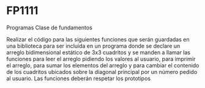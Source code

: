 # FP1111
Programas Clase de fundamentos

Realizar el código para las siguientes funciones que serán guardadas en una biblioteca para ser incluida
en un programa donde se declare un arreglo bidimensional estático de 3x3 cuadritos y se manden a
llamar las funciones para leer el arreglo pidiendo los valores al usuario, para imprimir el arreglo, para
sumar los elementos del arreglo y para cambiar el contenido de los cuadritos ubicados sobre la diagonal
principal por un número pedido al usuario. Las funciones deberán respetar los prototipos
